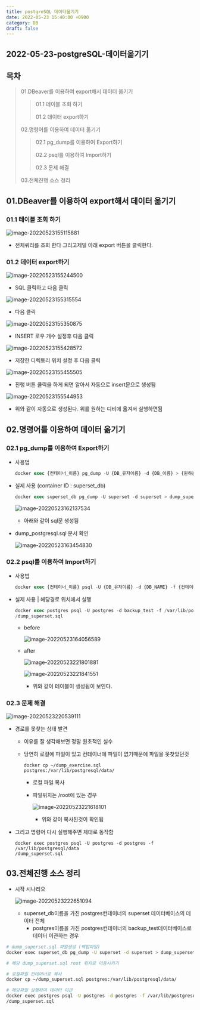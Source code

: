 ```yaml
---
title: postgreSQL 데이터옮기기
date: 2022-05-23 15:40:00 +0900
category: DB
draft: false
---
```


## 2022-05-23-postgreSQL-데이터옮기기

## 목차

>  01.DBeaver를 이용하여 export해서 데이터 옮기기
>
>  >  01.1 테이블 조회 하기
>  >
>  >  01.2 데이터 export하기
>
>  02.명령어를 이용하여 데이터 옮기기
>
>  >  02.1 pg_dump를 이용하여 Export하기
>  >
>  >  02.2 psql를 이용하여 Import하기 
>  >
>  >  02.3 문제 해결
>
>  03.전체진행 소스 정리

## 01.DBeaver를 이용하여 export해서 데이터 옮기기

### 01.1 테이블 조회 하기

![image-20220523155115881](../../assets/img/post/2022-05-23-postgreSQL-데이터옮기기/image-20220523155115881.png)

- 전체쿼리를 조회 한다 그리고제일 아래 export 버튼을 클릭한다.

### 01.2 데이터 export하기

![image-20220523155244500](../../assets/img/post/2022-05-23-postgreSQL-데이터옮기기/image-20220523155244500.png)

- SQL 클릭하고 다음 클릭

![image-20220523155315554](../../assets/img/post/2022-05-23-postgreSQL-데이터옮기기/image-20220523155315554.png)

- 다음 클릭

![image-20220523155350875](../../assets/img/post/2022-05-23-postgreSQL-데이터옮기기/image-20220523155350875.png)

- INSERT 로우 개수 설정후 다음 클릭

![image-20220523155428572](../../assets/img/post/2022-05-23-postgreSQL-데이터옮기기/image-20220523155428572.png)

- 저장한 디렉토리 위치 설정 후 다음 클릭

![image-20220523155455505](../../assets/img/post/2022-05-23-postgreSQL-데이터옮기기/image-20220523155455505.png)

- 진행 버튼 클릭을 하게 되면 알아서 자동으로 insert문으로 생성됨

![image-20220523155544953](../../assets/img/post/2022-05-23-postgreSQL-데이터옮기기/image-20220523155544953.png)

- 위와 같이 자동으로 생성된다. 위를 원하는 디비에 옮겨서 실행하면됨

## 02.명령어를 이용하여 데이터 옮기기

### 02.1 pg_dump를 이용하여 Export하기

- 사용법

  ```sql
  docker exec {컨테이너_이름} pg_dump -U {DB_유저이름} -d {DB_이름} > {원하는_이름_설정}.sql
  ```

- 실제 사용 (container ID : superset_db)

  ```sql
  docker exec superset_db pg_dump -U superset -d superset > dump_superset.sql
  ```

  ![image-20220523162137534](../../assets/img/post/2022-05-23-postgreSQL-데이터옮기기/image-20220523162137534.png)

  	- 아래와 같이 sql문 생성됨 

 - dump_postgresql.sql 문서 확인

   ![image-20220523163454830](../../assets/img/post/2022-05-23-postgreSQL-데이터옮기기/image-20220523163454830.png)

### 02.2 psql를 이용하여 Import하기 

- 사용법

  ```sql
  docker exec {컨테이너_이름} psql -U {DB_유저이름} -d {DB_NAME} -f {컨테이너내 경로를 포함한 백업파일명}.sql
  ```

- 실제 사용 | 해당경로 위치에서 실행

  ```sql
  docker exec postgres psql -U postgres -d backup_test -f /var/lib/postgresql/data
  /dump_superset.sql
  ```
  
  - before
  
    ![image-20220523164056589](../../assets/img/post/2022-05-23-postgreSQL-데이터옮기기/image-20220523164056589.png)
  
  - after
  
    ![image-20220523221801881](../../assets/img/post/2022-05-23-postgreSQL-데이터옮기기.assets/image-20220523221801881.png)
    
    ![image-20220523221841551](../../assets/img/post/2022-05-23-postgreSQL-데이터옮기기.assets/image-20220523221841551.png)
    
    - 위와 같이 테이블이 생성됨이 보인다. 

### 02.3 문제 해결

![image-20220523220539111](../../assets/img/post/2022-05-23-postgreSQL-데이터옮기기.assets/image-20220523220539111.png)

- 경로를 못찾는 상태 발견 

  - 이유를 잘 생각해보면 정말 원초적인 실수

  - 당연히 로컬에 파일이 있고 컨테이너에 파일이 없기때문에 파일을 못찾았던것

    ```docker
    docker cp ~/dump_exercise.sql postgres:/var/lib/postgresql/data/
    ```

    - 로컬 파일 복사

    - 파일위치는 /root에 있는 경우

      ![image-20220523221618101](../../assets/img/post/2022-05-23-postgreSQL-데이터옮기기.assets/image-20220523221618101.png)

      - 위와 같이 복사된것이 확인됨

- 그리고 명령어 다시 실행해주면 제대로 동작함

  ```dockser
  docker exec postgres psql -U postgres -d postgres -f /var/lib/postgresql/data
  /dump_superset.sql
  ```

## 03.전체진행 소스 정리

- 시작 시나리오

  ![image-20220523222651094](../../assets/img/post/2022-05-23-postgreSQL-데이터옮기기.assets/image-20220523222651094.png)

  - superset_db이름을 가진 postgres컨테이너의 superset 데이터베이스의 데이터 전체
    - postgres이름을 가진 postgres컨테이너의 backup_test데이터베이스로 데이터 이관하는 경우

```sh
# dump_superset.sql 파일생성 (백업파일)
docker exec superset_db pg_dump -U superset -d superset > dump_superset.sql

# 해당 dump_superset.sql root 위치로 이동시키기

# 로컬파일 컨테이너로 복사
docker cp ~/dump_superset.sql postgres:/var/lib/postgresql/data/

# 해당파일 실행하여 데이터 이관
docker exec postgres psql -U postgres -d postgres -f /var/lib/postgresql/data
/dump_superset.sql
```



